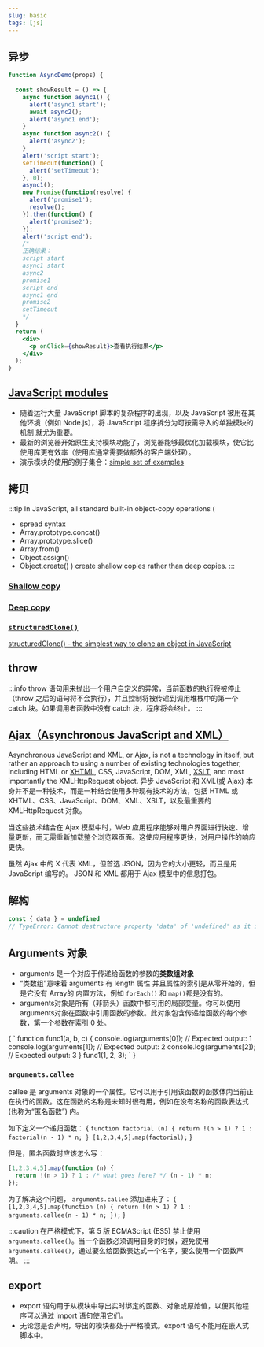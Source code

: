 ```yaml
---
slug: basic
tags: [js]
---
```


## 异步
```jsx live
function AsyncDemo(props) {
  
  const showResult = () => {
    async function async1() {
      alert('async1 start');
      await async2();
      alert('async1 end');
    }
    async function async2() {
      alert('async2');
    }
    alert('script start');
    setTimeout(function() {
      alert('setTimeout');
    }, 0);
    async1();
    new Promise(function(resolve) {
      alert('promise1');
      resolve();
    }).then(function() {
      alert('promise2');
    });
    alert('script end');
    /*
    正确结果：
    script start
    async1 start
    async2
    promise1
    script end
    async1 end
    promise2
    setTimeout
    */
  }
  return (
    <div>
      <p onClick={showResult}>查看执行结果</p>
    </div>
  );
}
```

## [JavaScript modules](https://developer.mozilla.org/en-US/docs/Web/JavaScript/Guide/Modules)
- 随着运行大量 JavaScript 脚本的复杂程序的出现，以及 JavaScript 被用在其他环境（例如 Node.js），将 JavaScript 程序拆分为可按需导入的单独模块的机制 就尤为重要。
- 最新的浏览器开始原生支持模块功能了，浏览器能够最优化加载模块，使它比使用库更有效率（使用库通常需要做额外的客户端处理）。
- 演示模块的使用的例子集合：[simple set of examples](https://github.com/mdn/js-examples/tree/master/module-examples)

## 拷贝
:::tip
In JavaScript, all standard built-in object-copy operations (
  - spread syntax
  - Array.prototype.concat()
  - Array.prototype.slice()
  - Array.from()
  - Object.assign()
  - Object.create()
) create shallow copies rather than deep copies.
:::
### [Shallow copy](https://developer.mozilla.org/en-US/docs/Glossary/Shallow_copy)

### [Deep copy](https://developer.mozilla.org/en-US/docs/Glossary/Deep_copy)

### [`structuredClone()`](https://developer.mozilla.org/en-US/docs/Web/API/structuredClone)
[structuredClone() - the simplest way to clone an object in JavaScript](https://www.crocoder.dev/blog/how-to-clone-object-in-javascript/)

## throw
:::info
throw 语句用来抛出一个用户自定义的异常，当前函数的执行将被停止（throw 之后的语句将不会执行），并且控制将被传递到调用堆栈中的第一个 catch 块。如果调用者函数中没有 catch 块，程序将会终止。
:::

## [Ajax（Asynchronous JavaScript and XML）](https://developer.mozilla.org/en-US/docs/Web/Guide/AJAX/Getting_Started)
Asynchronous JavaScript and XML, or Ajax, is not a technology in itself, but rather an approach to using a number of existing technologies together, including HTML or [XHTML](https://developer.mozilla.org/en-US/docs/Glossary/XHTML), CSS, JavaScript, DOM, XML, [XSLT](https://developer.mozilla.org/en-US/docs/Web/XSLT), and most importantly the XMLHttpRequest object. 异步 JavaScript 和 XML(或 Ajax) 本身并不是一种技术，而是一种结合使用多种现有技术的方法，包括 HTML 或 XHTML、CSS、JavaScript、DOM、XML、XSLT，以及最重要的 XMLHttpRequest 对象。

当这些技术结合在 Ajax 模型中时，Web 应用程序能够对用户界面进行快速、增量更新，而无需重新加载整个浏览器页面。这使应用程序更快，对用户操作的响应更快。

虽然 Ajax 中的 X 代表 XML，但首选 JSON，因为它的大小更轻，而且是用 JavaScript 编写的。 JSON 和 XML 都用于 Ajax 模型中的信息打包。

## 解构
```js
const { data } = undefined
// TypeError: Cannot destructure property 'data' of 'undefined' as it is undefined.
```

## Arguments 对象
- arguments 是一个对应于传递给函数的参数的**类数组对象**
- “类数组”意味着 arguments 有 length 属性 并且属性的索引是从零开始的，但是它没有 Array的 内置方法，例如 `forEach()` 和 `map()`都是没有的。
- arguments对象是所有（非箭头）函数中都可用的局部变量。你可以使用arguments对象在函数中引用函数的参数。此对象包含传递给函数的每个参数，第一个参数在索引 0 处。
<CodeRun>
{
  `
  function func1(a, b, c) {
    console.log(arguments[0]); // Expected output: 1
    console.log(arguments[1]); // Expected output: 2
    console.log(arguments[2]); // Expected output: 3
  }
  func1(1, 2, 3);
  `
}
</CodeRun>

### `arguments.callee`
callee 是 arguments 对象的一个属性。它可以用于引用该函数的函数体内当前正在执行的函数。这在函数的名称是未知时很有用，例如在没有名称的函数表达式 (也称为“匿名函数”) 内。

如下定义一个递归函数：
<CodeRun>
{
  `
  function factorial (n) {
    return !(n > 1) ? 1 : factorial(n - 1) * n;
  }
  [1,2,3,4,5].map(factorial);
  `
}
</CodeRun>

但是，匿名函数时应该怎么写：
```js
[1,2,3,4,5].map(function (n) {
  return !(n > 1) ? 1 : /* what goes here? */ (n - 1) * n;
});
```

为了解决这个问题， `arguments.callee` 添加进来了：
<CodeRun>
{
  `
  [1,2,3,4,5].map(function (n) {
    return !(n > 1) ? 1 : arguments.callee(n - 1) * n;
  });
  `
}
</CodeRun>

:::caution
在严格模式下，第 5 版 ECMAScript (ES5) 禁止使用 `arguments.callee()`。当一个函数必须调用自身的时候，避免使用 `arguments.callee()`，通过要么给函数表达式一个名字，要么使用一个函数声明。
:::

## export
- export 语句用于从模块中导出实时绑定的函数、对象或原始值，以便其他程序可以通过 import 语句使用它们。
- 无论您是否声明，导出的模块都处于严格模式。export 语句不能用在嵌入式脚本中。